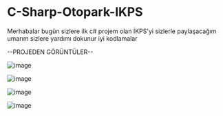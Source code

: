# C-Sharp-Otopark-IKPS
 Merhabalar bugün sizlere ilk c# projem olan İKPS'yi sizlerle paylaşacağım umarım sizlere yardımı dokunur iyi kodlamalar
 
 --PROJEDEN GÖRÜNTÜLER--
 
![image](https://user-images.githubusercontent.com/127442030/235758346-57dc5710-e519-4e4e-86f8-1044563a04a9.png)

![image](https://user-images.githubusercontent.com/127442030/235758624-1ec9f453-f150-40a0-8c48-fb1939172bc6.png)

![image](https://user-images.githubusercontent.com/127442030/235758693-6fef5497-6bdb-4e80-aa1d-0d4cd8a784f2.png)

![image](https://user-images.githubusercontent.com/127442030/235758748-6471fd5b-c592-4f87-91bc-2052e393c326.png)
